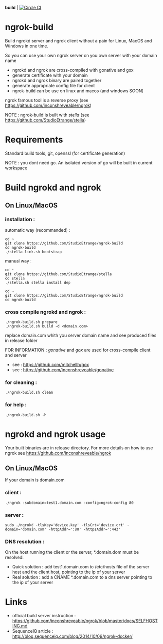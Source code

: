 **build** | [![Circle CI](https://circleci.com/gh/StudioEtrange/ngrok-build/tree/master.svg?style=svg)](https://circleci.com/gh/StudioEtrange/ngrok-build/tree/master)


# ngrok-build

Build ngrokd server and ngrok client without a pain for Linux, MacOS and Windows in one time.

So you can use your own ngrok server on you own server with your domain name

* ngrokd and ngrok are cross-compiled with gonative and gox
* generate certificate with your domain
* ngrokd and ngrok binary are paired together
* generate appropriate config file for client
* ngrok-build can be use on linux and macos (and windows SOON)

ngrok famous tool is a reverse proxy (see https://github.com/inconshreveable/ngrok)

NOTE : ngrok-build is built with _stella_ (see https://github.com/StudioEtrange/stella)


# Requirements

Standard build tools, git, openssl (for certificate generation)

NOTE : you dont need go. An isolated version of go will be built in current workspace

# Build ngrokd and ngrok

## On Linux/MacOS

### installation :


automatic way (recommanded) :
	
	cd ~
	git clone https://github.com/StudioEtrange/ngrok-build
	cd ngrok-build
	./stella-link.sh bootstrap

manual way :

	cd ~
	git clone https://github.com/StudioEtrange/stella
	cd stella
	./stella.sh stella install dep

	cd ~
	git clone https://github.com/StudioEtrange/ngrok-build
	cd ngrok-build
		

### cross compile ngrokd and ngrok :

	./ngrok-build.sh prepare
	./ngrok-build.sh build -d <domain.com>

replace domain.com whith you server domain name and see produced files in release folder

FOR INFORMATION : _gonative_ and _gox_ are used for cross-compile client and server
* see : https://github.com/mitchellh/gox
* see : https://github.com/inconshreveable/gonative

### for cleaning :

	./ngrok-build.sh clean


### for help :

	./ngrok-build.sh -h


# ngrokd and ngrok usage

Your built binaries are in release directory.
For more details on how to use ngrok see https://github.com/inconshreveable/ngrok

## On Linux/MacOS

If your domain is domain.com

### client :

	./ngrok -subdomain=test1.domain.com -config=ngrok-config 80

### server :

	sudo ./ngrokd -tlsKey='device.key' -tlsCrt='device.crt' -domain='domain.com' -httpAddr=':80' -httpsAddr=':443'

### DNS resolution :

On the host running the client or the server, *.domain.dom must be resolved.

* Quick solution : add test1.domain.com to /etc/hosts file of the server host and the client host, pointing to the ip of your server
* Real solution : add a CNAME *.domain.com to a dns server pointing to the ip of your server


# Links

* official build server instruction : https://github.com/inconshreveable/ngrok/blob/master/docs/SELFHOSTING.md
* SequenceIQ article : http://blog.sequenceiq.com/blog/2014/10/09/ngrok-docker/
